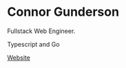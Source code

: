# Connor Gunderson
Fullstack Web Engineer.

Typescript and Go

[Website](https://connorgunderson.vercel.app)

